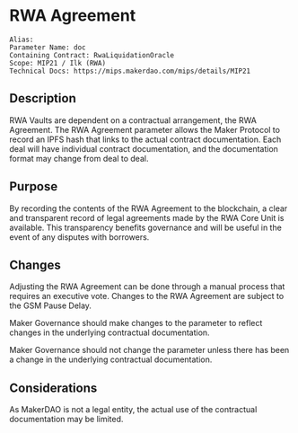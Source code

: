 # RWA Agreement

```
Alias:
Parameter Name: doc
Containing Contract: RwaLiquidationOracle 
Scope: MIP21 / Ilk (RWA)
Technical Docs: https://mips.makerdao.com/mips/details/MIP21
```

## Description

RWA Vaults are dependent on a contractual arrangement, the RWA Agreement. The RWA Agreement parameter allows the Maker Protocol to record an IPFS hash that links to the actual contract documentation. Each deal will have individual contract documentation, and the documentation format may change from deal to deal.

## Purpose
By recording the contents of the RWA Agreement to the blockchain, a clear and transparent record of legal agreements made by the RWA Core Unit is available. This transparency benefits governance and will be useful in the event of any disputes with borrowers.

## Changes
Adjusting the RWA Agreement can be done through a manual process that requires an executive vote. Changes to the RWA Agreement are subject to the GSM Pause Delay.

Maker Governance should make changes to the parameter to reflect changes in the underlying contractual documentation.

Maker Governance should not change the parameter unless there has been a change in the underlying contractual documentation.

## Considerations
As MakerDAO is not a legal entity, the actual use of the contractual documentation may be limited.
